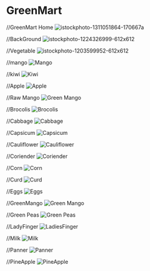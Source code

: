 # GreenMart

//GreenMart Home
![istockphoto-1311051864-170667a](https://user-images.githubusercontent.com/91477169/162383350-03647b7e-1107-4f7f-b9bd-8b0296c6dead.jpg)

//BackGround
![istockphoto-1224326999-612x612](https://user-images.githubusercontent.com/91477169/162383778-3c4fb893-178c-4a28-a139-0cca90415b45.jpg)


//Vegetable
![istockphoto-1203599952-612x612](https://user-images.githubusercontent.com/91477169/162383598-869e1183-c7af-452b-9947-b9df0359ecd5.jpg)

//mango
![Mango](https://user-images.githubusercontent.com/91477169/162381384-37b6a976-a580-496d-a0d3-856ceb7d0878.jpg)

//kiwi
![Kiwi](https://user-images.githubusercontent.com/91477169/162380608-04fdeef5-39cf-4a7c-b2d7-8367a440af9e.jpg)


//Apple
![Apple](https://user-images.githubusercontent.com/91477169/162380911-a0c1ca5d-99d4-4f66-a90d-3ec28614d866.jpg)

//Raw Mango
![Green Mango](https://user-images.githubusercontent.com/91477169/162381188-573db437-7ea7-4874-addf-e19f269a17bb.jpg)

//Brocolis
![Brocolis](https://user-images.githubusercontent.com/91477169/162381533-d5c8ffe4-a116-4e0d-91a8-d83197de4035.jpg)

//Cabbage
![Cabbage](https://user-images.githubusercontent.com/91477169/162381977-1a8b911e-0bbc-4bde-a1c6-ef4b80474ece.jpg)

//Capsicum
![Capsicum](https://user-images.githubusercontent.com/91477169/162382124-d63cbcb5-08fe-46f5-8830-aa0e5a62ff3e.jpg)

//Cauliflower
![Cauliflower](https://user-images.githubusercontent.com/91477169/162382281-eec343fd-66a1-4207-ba86-d4491596b2e5.jpg)

//Coriender
![Coriender](https://user-images.githubusercontent.com/91477169/162382430-5433b763-a3a1-41ba-926d-8e4cfa71a737.jpg)

//Corn
![Corn](https://user-images.githubusercontent.com/91477169/162382621-69557be9-387b-4b74-b50a-23d691f64b0d.jpg)


//Curd
![Curd](https://user-images.githubusercontent.com/91477169/162382720-f22711ff-a163-4886-8014-7269690d2702.jpg)

//Eggs
![Eggs](https://user-images.githubusercontent.com/91477169/162382889-c550f12d-e7d3-4455-9eca-ebb97ca7c270.jpg)

//GreenMango
![Green Mango](https://user-images.githubusercontent.com/91477169/162383009-2ebef93e-6753-437b-b141-4afbeef15d98.jpg)

//Green Peas
![Green Peas](https://user-images.githubusercontent.com/91477169/162383114-dfe23407-31df-44cc-a311-60a9d6d40bc2.jpg)

//LadyFinger
![LadiesFinger](https://user-images.githubusercontent.com/91477169/162383927-c44713b5-9494-4de7-8290-3a35bf25006b.jpg)

//Milk
![Milk](https://user-images.githubusercontent.com/91477169/162384051-03727925-113d-4dff-888f-012447ad323c.jpg)

//Panner
![Panner](https://user-images.githubusercontent.com/91477169/162384164-cdff212d-2e28-4451-bf7c-8fa754162e27.jpg)

//PineApple
![PineApple](https://user-images.githubusercontent.com/91477169/162384294-a79de5ed-e2b7-43e7-b6e8-484d33405447.jpg)

































































